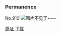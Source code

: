 ### Permanence
No.910
![图片不见了~~~](https://imgs.xkcd.com/comics/permanence.png)

[原址](https://xkcd.com//910) [下载](https://imgs.xkcd.com/comics/permanence.png)

